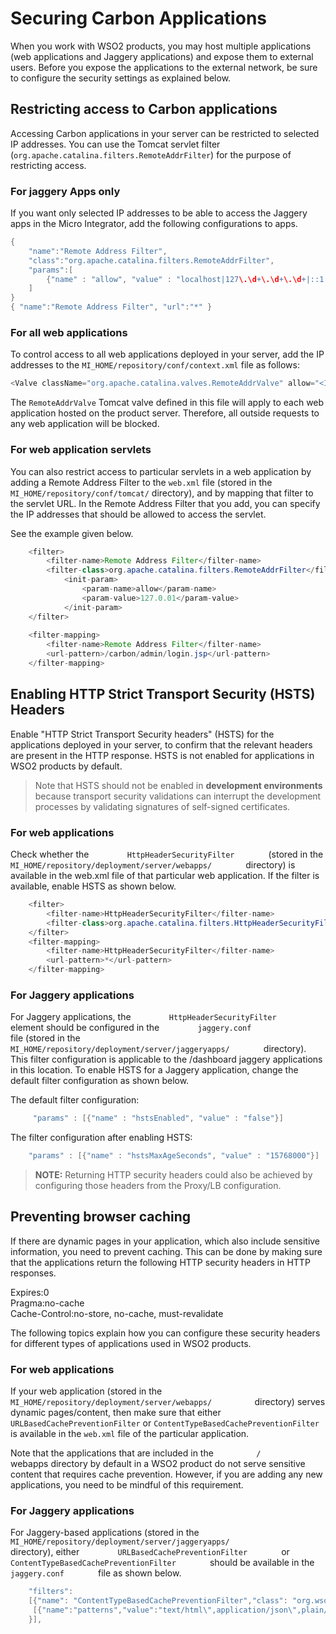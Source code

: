 # Securing Carbon Applications

When you work with WSO2 products, you may host multiple applications
(web applications and Jaggery applications) and expose them to external
users. Before you expose the applications to the external network, be sure to
configure the security settings as explained below.

## Restricting access to Carbon applications

Accessing Carbon applications in your server can be restricted to selected IP addresses. You
can use the Tomcat servlet filter (`org.apache.catalina.filters.RemoteAddrFilter`) for
the purpose of restricting access.

### For jaggery Apps only

If you want only selected IP addresses to be able to access the Jaggery
apps in the Micro Integrator, add the following configurations to apps.

``` java
{
    "name":"Remote Address Filter",
    "class":"org.apache.catalina.filters.RemoteAddrFilter",
    "params":[
        {"name" : "allow", "value" : "localhost|127\.\d+\.\d+\.\d+|::1|0:0:0:0:0:0:0:1|your IP added here"}
    ]
}
{ "name":"Remote Address Filter", "url":"*" }
```

### For all web applications

To control access to all web applications deployed in your server, add the IP addresses to the
`MI_HOME/repository/conf/context.xml` file as follows:  

``` java
<Valve className="org.apache.catalina.valves.RemoteAddrValve" allow="<IP-address-01>|<IP-address-02>|<IP-address-03>"/>
```

The `RemoteAddrValve` Tomcat valve defined in this file
will apply to each web application hosted on the product server.
Therefore, all outside requests to any web application will be blocked.

### For web application servlets

You can also restrict access to particular servlets in a web application
by adding a Remote Address Filter to the `web.xml` file
(stored in the `MI_HOME/repository/conf/tomcat/`
directory), and by mapping that filter to the servlet URL. In the Remote
Address Filter that you add, you can specify the IP addresses that
should be allowed to access the servlet.

See the example given below. 

``` java
    <filter>
        <filter-name>Remote Address Filter</filter-name>
        <filter-class>org.apache.catalina.filters.RemoteAddrFilter</filter-class>
            <init-param>
                <param-name>allow</param-name>
                <param-value>127.0.01</param-value>
            </init-param>
    </filter>
    
    <filter-mapping>
        <filter-name>Remote Address Filter</filter-name>
        <url-pattern>/carbon/admin/login.jsp</url-pattern>
    </filter-mapping>
```

## Enabling HTTP Strict Transport Security (HSTS) Headers

Enable "HTTP Strict Transport Security headers" (HSTS) for the
applications deployed in your server, to confirm that the relevant
headers are present in the HTTP response. HSTS is not enabled for
applications in WSO2 products by default.

> Note that HSTS should not be enabled in **development environments**
because transport security validations can interrupt the development
processes by validating signatures of self-signed certificates.

### For web applications

Check whether the
`         HttpHeaderSecurityFilter        ` (stored in the
`         MI_HOME/repository/deployment/server/webapps/        ` directory) is
available in the web.xml file of that particular web application. If the
filter is available, enable HSTS as shown below.

``` java
    <filter>
        <filter-name>HttpHeaderSecurityFilter</filter-name>        
        <filter-class>org.apache.catalina.filters.HttpHeaderSecurityFilter</filter-class> 
    </filter>
    <filter-mapping>     
        <filter-name>HttpHeaderSecurityFilter</filter-name>     
        <url-pattern>*</url-pattern> 
    </filter-mapping>
```
### For Jaggery applications

For Jaggery applications, the
`         HttpHeaderSecurityFilter        ` element should be configured
in the `         jaggery.conf        ` file (stored in the
`         MI_HOME/repository/deployment/server/jaggeryapps/        `
directory). This filter configuration is applicable to the /dashboard
jaggery applications in this location. To enable HSTS for a Jaggery
application, change the default filter configuration as shown below.

The default filter configuration:

``` java
     "params" : [{"name" : "hstsEnabled", "value" : "false"}]
```

The filter configuration after enabling HSTS:

``` java
    "params" : [{"name" : "hstsMaxAgeSeconds", "value" : "15768000"}]
```

> **NOTE:** Returning HTTP security headers could also be achieved by
configuring those headers from the Proxy/LB configuration.


## Preventing browser caching

If there are dynamic pages in your application, which also include
sensitive information, you need to prevent caching. This can be done by
making sure that the applications return the following HTTP security
headers in HTTP responses.

Expires:0  
Pragma:no-cache  
Cache-Control:no-store, no-cache, must-revalidate

The following topics explain how you can configure these security
headers for different types of applications used in WSO2 products.

### For web applications

If your web application (stored in the
`MI_HOME/repository/deployment/server/webapps/         `
directory) serves dynamic pages/content, then make sure that either
`URLBasedCachePreventionFilter` or
`ContentTypeBasedCachePreventionFilter` is available
in the `web.xml` file of the particular application.

Note that the applications that are included in the
`          /         ` webapps directory by default in a WSO2 product do
not serve sensitive content that requires cache prevention. However, if
you are adding any new applications, you need to be mindful of this
requirement.

### For Jaggery applications

For Jaggery-based applications (stored in the
`         MI_HOME/repository/deployment/server/jaggeryapps/        `
directory), either `         URLBasedCachePreventionFilter        ` or
`         ContentTypeBasedCachePreventionFilter        ` should be
available in the `         jaggery.conf        ` file as shown below.

``` java
    "filters":
    [{"name": "ContentTypeBasedCachePreventionFilter","class": "org.wso2.carbon.ui.filters.cache.ContentTypeBasedCachePreventionFilter","params": 
     [{"name":"patterns","value":"text/html\",application/json\",plain/text"},{"name" : "filterAction","value":"enforce"},  {"name":"httpHeaders","value": "Cache-Control: no-store, no-cache, must-revalidate, private"}]        
    }],
```
